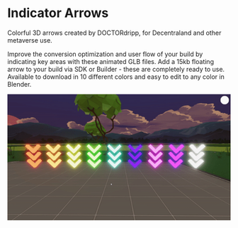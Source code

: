 # Indicator Arrows

Colorful 3D arrows created by DOCTORdripp, for Decentraland and other metaverse use.

Improve the conversion optimization and user flow of your build by indicating key areas with these animated GLB files. Add a 15kb floating arrow to your build via SDK or Builder - these are completely ready to use. Available to download in 10 different colors and easy to edit to any color in Blender.

![](arrows-demo.gif)